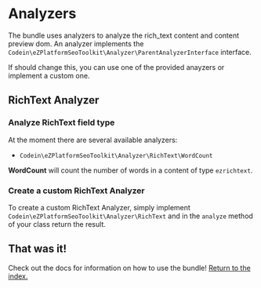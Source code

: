 Analyzers
======

The bundle uses analyzers to analyze the rich_text content and content preview dom. An analyzer
implements the ` Codein\eZPlatformSeoToolkit\Analyzer\ParentAnalyzerInterface` interface. 

If should change this, you can use one of the provided anayzers or implement a custom one.

## RichText Analyzer

### Analyze RichText field type

At the moment there are several available analyzers:

  * `Codein\eZPlatformSeoToolkit\Analyzer\RichText\WordCount`

**WordCount** will count the number of words in a content of type `ezrichtext`.
                             
### Create a custom RichText Analyzer

To create a custom RichText Analyzer, simply implement ``Codein\eZPlatformSeoToolkit\Analyzer\RichText`` and in the ``analyze`` method of your class return the result.


## That was it!

Check out the docs for information on how to use the bundle! [Return to the
index.](USAGE.md)
